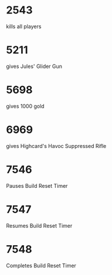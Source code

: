 # 2543
kills all players
# 5211
gives Jules' Glider Gun
# 5698
gives 1000 gold
# 6969
gives Highcard's Havoc Suppressed Rifle
# 7546
Pauses Build Reset Timer
# 7547
Resumes Build Reset Timer
# 7548
Completes Build Reset Timer